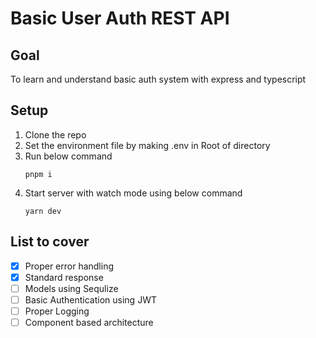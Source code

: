 # Basic User Auth REST API

## Goal

To learn and understand basic auth system with express and typescript

## Setup

1. Clone the repo
2. Set the environment file by making .env in Root of directory
3. Run below command
   ```
   pnpm i
   ```
4. Start server with watch mode using below command
   ```
   yarn dev
   ```

## List to cover

- [x] Proper error handling
- [x] Standard response
- [ ] Models using Sequlize
- [ ] Basic Authentication using JWT
- [ ] Proper Logging
- [ ] Component based architecture
